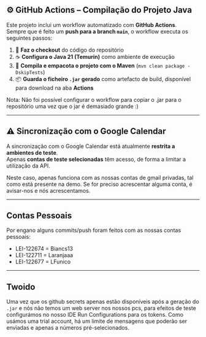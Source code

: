 ## ⚙️ GitHub Actions – Compilação do Projeto Java

Este projeto inclui um workflow automatizado com **GitHub Actions**.  
Sempre que é feito um **push para a branch `main`**, o workflow executa os seguintes passos:

1. 🧾 **Faz o checkout** do código do repositório  
2. ☕ **Configura o Java 21 (Temurin)** como ambiente de execução  
3. 🧱 **Compila e empacota o projeto com o Maven** (`mvn clean package -DskipTests`)  
4. 📦 **Guarda o ficheiro `.jar` gerado** como artefacto de build, disponível para download na aba **Actions**
   
Nota: Não foi possível configurar o workflow para copiar o .jar para o repositório uma vez que o jar é demasiado grande :)

---

## ⚠️ Sincronização com o Google Calendar

A sincronização com o Google Calendar está atualmente **restrita a ambientes de teste**.  
Apenas **contas de teste selecionadas** têm acesso, de forma a limitar a utilização da API.

Neste caso, apenas funciona com as nossas contas de gmail privadas, tal como está presente na demo. Se for preciso acrescentar alguma conta, é avisar-nos e nós acrescentamos.

---
## Contas Pessoais

Por engano alguns commits/push foram feitos com as nossas contas pessoais:
 - LEI-122674 = Biancs13
 - LEI-122711 = Laranjaaa
 - LEI-122677 = LFunico

---
## Twoido
Uma vez que os github secrets apenas estão disponíveis após a geração do  `.jar` e nós não temos um web server nos nossos pcs, para efeitos de teste configurámos no nosso IDE Run Configurations para os tokens.
Como usámos uma trial account, há um limite de mensagens que poderão ser enviadas e apenas a números pré-selecionados.
